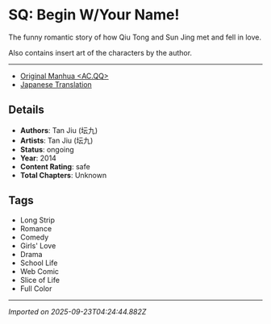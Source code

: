 # SQ: Begin W/Your Name!

The funny romantic story of how Qiu Tong and Sun Jing met and fell in love.

Also contains insert art of the characters by the author.

---

- [Original Manhua <AC.QQ>](https://ac.qq.com/Comic/comicInfo/id/630157)
- [Japanese Translation](https://comic-walker.com/contents/detail/KDCW_CW01201328010000_68//)

## Details
- **Authors**: Tan Jiu (坛九)
- **Artists**: Tan Jiu (坛九)
- **Status**: ongoing
- **Year**: 2014
- **Content Rating**: safe
- **Total Chapters**: Unknown

## Tags
- Long Strip
- Romance
- Comedy
- Girls' Love
- Drama
- School Life
- Web Comic
- Slice of Life
- Full Color

---
*Imported on 2025-09-23T04:24:44.882Z*
